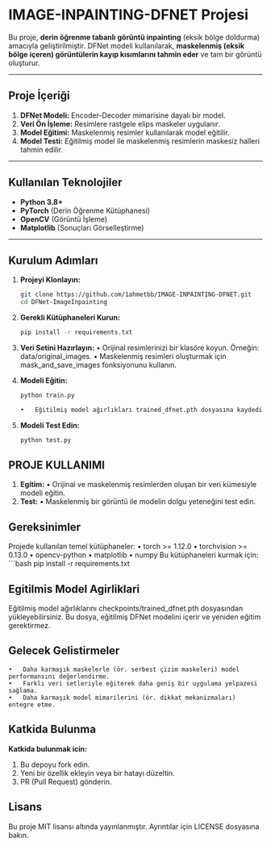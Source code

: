 # **IMAGE-INPAINTING-DFNET Projesi**

Bu proje, **derin öğrenme tabanlı görüntü inpainting** (eksik bölge doldurma) amacıyla geliştirilmiştir. DFNet modeli kullanılarak, **maskelenmiş (eksik bölge içeren) görüntülerin kayıp kısımlarını tahmin eder** ve tam bir görüntü oluşturur.

---

## **Proje İçeriği**

1. **DFNet Modeli:** Encoder-Decoder mimarisine dayalı bir model.
2. **Veri Ön İşleme:** Resimlere rastgele elips maskeler uygulanır.
3. **Model Eğitimi:** Maskelenmiş resimler kullanılarak model eğitilir.
4. **Model Testi:** Eğitilmiş model ile maskelenmiş resimlerin maskesiz halleri tahmin edilir.

---

## **Kullanılan Teknolojiler**

- **Python 3.8+**
- **PyTorch** (Derin Öğrenme Kütüphanesi)
- **OpenCV** (Görüntü İşleme)
- **Matplotlib** (Sonuçları Görselleştirme)

---

## **Kurulum Adımları**

1. **Projeyi Klonlayın:**
	```bash
 	git clone https://github.com/1ahmetbb/IMAGE-INPAINTING-DFNET.git
 	cd DFNet-ImageInpainting

2. **Gerekli Kütüphaneleri Kurun:**
	```bash
 	pip install -r requirements.txt

3. **Veri Setini Hazırlayın:**
	•	Orijinal resimlerinizi bir klasöre koyun. Örneğin: data/original_images.
	•	Maskelenmiş resimleri oluşturmak için mask_and_save_images fonksiyonunu kullanın.

4. **Modeli Eğitin:**
	```bash
 	python train.py
    
    •	Eğitilmiş model ağırlıkları trained_dfnet.pth dosyasına kaydedilecektir.

5. **Modeli Test Edin:**
	```bash
 	python test.py

## PROJE KULLANIMI

1. **Egitim:**
	•	Orijinal ve maskelenmiş resimlerden oluşan bir veri kümesiyle modeli eğitin.
2. **Test:**
	•	Maskelenmiş bir görüntü ile modelin dolgu yeteneğini test edin.
## Gereksinimler
Projede kullanılan temel kütüphaneler:
•	torch >= 1.12.0
•	torchvision >= 0.13.0
•	opencv-python
•	matplotlib
•	numpy
Bu kütüphaneleri kurmak için:
	```bash
	pip install -r requirements.txt

## Egitilmis Model Agirliklari
Eğitilmiş model ağırlıklarını checkpoints/trained_dfnet.pth dosyasından yükleyebilirsiniz. Bu dosya, eğitilmiş DFNet modelini içerir ve yeniden eğitim gerektirmez.

## Gelecek Gelistirmeler
	•	Daha karmaşık maskelerle (ör. serbest çizim maskeleri) model performansını değerlendirme.
	•	Farklı veri setleriyle eğiterek daha geniş bir uygulama yelpazesi sağlama.
	•	Daha karmaşık model mimarilerini (ör. dikkat mekanizmaları) entegre etme.

## Katkida Bulunma 
**Katkida bulunmak icin:**
1.	Bu depoyu fork edin.
2.	Yeni bir özellik ekleyin veya bir hatayı düzeltin.
3.	PR (Pull Request) gönderin.

## Lisans
Bu proje MIT lisansı altında yayınlanmıştır. Ayrıntılar için LICENSE dosyasına bakın.
